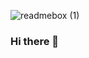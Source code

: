 ![readmebox (1)](https://github.com/abdaziznet/abdaziznet/assets/57751904/de527020-7fe4-490d-b3ff-f005cfdeffbe)


### Hi there 👋
<!--
Here are some ideas to get you started:

- 🌱 I’m currently learning ...
- 👯 I’m looking to collaborate on ...
- 🤔 I’m looking for help with ...
- 💬 Ask me about ...
- 📫 How to reach me: ...
- 😄 Pronouns: ...
- ⚡ Fun fact: ...
-->
